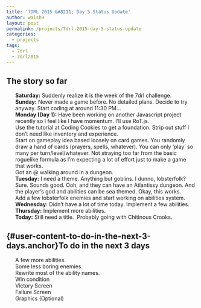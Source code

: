 ```yaml
---
title: '7DRL 2015 &#8211; Day 5 Status Update'
author: walsh9
layout: post
permalink: /projects/7drl-2015-day-5-status-update
categories:
  - projects
tags:
  - 7drl
  - 7drl2015
---
```

## The story so far

<ul class="task-list">
  <li>
    <strong>Saturday:</strong> Suddenly realize it is the week of the 7drl challenge.
  </li>
  <li>
    <strong>Sunday:</strong> Never made a game before. No detailed plans. Decide to try anyway. Start coding at around 11:30 PM&#8230;
  </li>
  <li>
    <strong>Monday (Day 1):</strong> Have been working on another Javascript project recently so I feel like I have momentum. I&#8217;ll use RoT.js.
  </li>
  <li>
    Use the tutorial at Coding Cookies to get a foundation. Strip out stuff I don&#8217;t need like inventory and experience.
  </li>
  <li>
    Start on gameplay idea based loosely on card games. You randomly draw a hand of cards (prayers, spells, whatever). You can only &#8216;play&#8217; so many per turn/level/whatever. Not straying too far from the basic roguelike formula as I&#8217;m expecting a lot of effort just to make a game that works.
  </li>
  <li>
    Got an @ walking around in a dungeon.
  </li>
  <li>
    <strong>Tuesday:</strong> I need a theme. Anything but goblins. I dunno, lobsterfolk? Sure. Sounds good. Ooh, and they can have an Atlantissy dungeon. And the player&#8217;s god and abilities can be sea themed. Okay, this works.
  </li>
  <li>
    Add a few lobsterfolk enemies and start working on abilities system.
  </li>
  <li>
    <strong>Wednesday:</strong> Didn&#8217;t have a lot of time today. Implement a few abilities.
  </li>
  <li>
    <strong>Thursday:</strong> Implement more abilities.
  </li>
  <li>
    <strong>Today:</strong> Still need a title.  Probably going with Chitinous Crooks.
  </li>
</ul>

## [][1]{#user-content-to-do-in-the-next-3-days.anchor}To do in the next 3 days

<ul class="task-list">
  <li>
    A few more abilities.
  </li>
  <li>
    Some less boring enemies.
  </li>
  <li>
    Rewrite most of the ability names.
  </li>
  <li>
    Win condition
  </li>
  <li>
    Victory Screen
  </li>
  <li>
    Failure Screen
  </li>
  <li>
    Graphics (Optional)
  </li>
</ul>

 [1]: https://github.com/walsh9/7drl2015#to-do-in-the-next-3-days